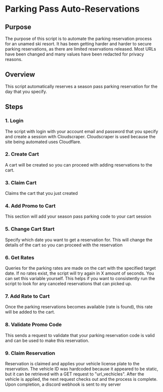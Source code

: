 # Parking Pass Auto-Reservations
## Purpose
The purpose of this script is to automate the parking reservation process for an unamed ski resort. It has been getting harder and harder to secure parking reservations, as there are limited reservations released. Most URLs have been changed and many values have been redacted for privacy reasons.

## Overview
This script automatically reserves a season pass parking reservation for the day that you specify.

## Steps
### 1. Login
The script with login with your account email and password that you specify and create a session with Cloudscraper. Cloudscraper is used because the site being automated uses Cloudflare.

### 2. Create Cart
A cart will be created so you can proceed with adding reservations to the cart.

### 3. Claim Cart
Claims the cart that you just created

### 4. Add Promo to Cart
This section will add your season pass parking code to your cart session

### 5. Change Cart Start
Specify which date you want to get a reservation for. This will change the details of the cart so you can proceed with the reservation

### 6. Get Rates
Queries for the parking rates are made on the cart with the specified target date. If no rates exist, the script will try again in X amount of seconds. You can set this variable yourself. This helps if you want to consistently run the script to look for any canceled reservations that can picked up.

### 7. Add Rate to Cart
Once the parking reservations becomes available (rate is found), this rate will be added to the cart.

### 8. Validate Promo Code
This sends a request to validate that your parking reservation code is valid and can be used to make this reservation.

### 9. Claim Reservation
Reservation is claimed and applies your vehicle license plate to the reservation. The vehicle ID was hardcoded because it appeared to be static, but it can be retrieved with a GET request to "url_vechicles". After the vehicle is applied, the next request checks out and the process is complete. Upon completion, a discord webhook is sent to my server
